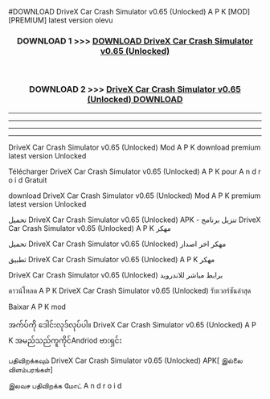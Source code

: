 #DOWNLOAD DriveX Car Crash Simulator  v0.65 (Unlocked) A P K [MOD] [PREMIUM] latest version olevu



<div align="center">

<h3>DOWNLOAD 1 >>> <a href="https://teeasianyam.web.app?sq=DriveX Car Crash Simulator  v0.65 (Unlocked)">DOWNLOAD DriveX Car Crash Simulator  v0.65 (Unlocked) </a></h3><br>

<h3>DOWNLOAD 2 >>> <a href="https://teeasianyam.web.app?sq=DriveX Car Crash Simulator  v0.65 (Unlocked) ">DriveX Car Crash Simulator  v0.65 (Unlocked)  DOWNLOAD </a></h3>

</div>


----------------------------------------------------------

----------------------------------------------------------

----------------------------------------------------------

----------------------------------------------------------


DriveX Car Crash Simulator  v0.65 (Unlocked)  Mod A P K download premium latest version Unlocked

Télécharger DriveX Car Crash Simulator  v0.65 (Unlocked)  A P K pour A n d r o i d Gratuit

download DriveX Car Crash Simulator  v0.65 (Unlocked)  Mod A P K premium latest version Unlocked

تحميل DriveX Car Crash Simulator  v0.65 (Unlocked)  APK - تنزيل برنامج DriveX Car Crash Simulator  v0.65 (Unlocked)  A P K مهكر

تحميل DriveX Car Crash Simulator  v0.65 (Unlocked)  مهكر اخر اصدار

تطبيق DriveX Car Crash Simulator  v0.65 (Unlocked)  A P K مهكر

DriveX Car Crash Simulator  v0.65 (Unlocked)  برابط مباشر للاندرويد

ดาวน์โหลด A P K DriveX Car Crash Simulator  v0.65 (Unlocked)  รับเวอร์ชันล่าสุด

Baixar A P K mod

အက်ပ်ကို ဒေါင်းလုဒ်လုပ်ပါ။ DriveX Car Crash Simulator  v0.65 (Unlocked)  A P K အမည်သည်ကူကိုင်Andriod ဗားရှင်း

பதிவிறக்கவும் DriveX Car Crash Simulator  v0.65 (Unlocked)  APK[ இல்லை விளம்பரங்கள்] 
 
இலவச பதிவிறக்க மோட் A n d r o i d



